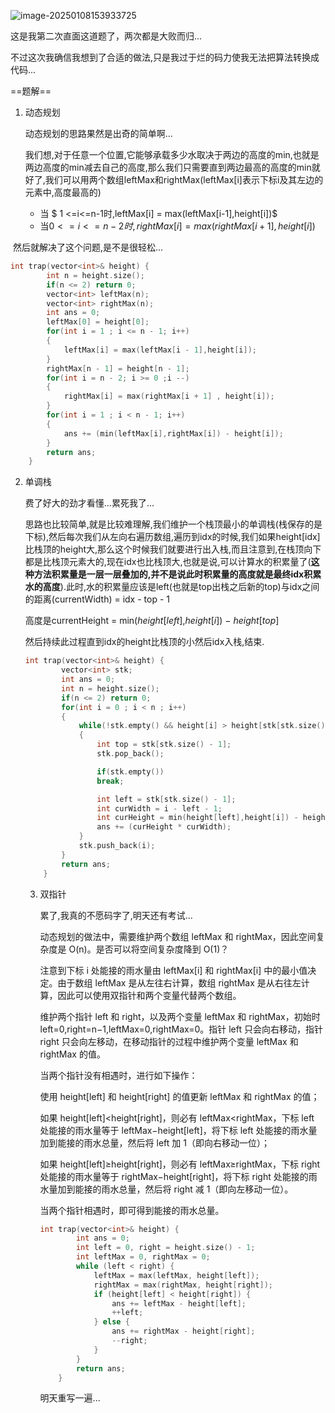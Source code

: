 ![image-20250108153933725](D:\Practice\daily(interview)\42接雨水.assets\image-20250108153933725.png)

这是我第二次直面这道题了，两次都是大败而归...

不过这次我确信我想到了合适的做法,只是我过于烂的码力使我无法把算法转换成代码...

==题解==

1. 动态规划

   动态规划的思路果然是出奇的简单啊...

   我们想,对于任意一个位置,它能够承载多少水取决于两边的高度的min,也就是两边高度的min减去自己的高度,那么我们只需要直到两边最高的高度的min就好了,我们可以用两个数组leftMax和rightMax(leftMax[i]表示下标i及其左边的元素中,高度最高的)

   - 当 $ 1 <=i<=n-1时,leftMax[i] = max(leftMax[i-1],height[i])$
   - 当$0<=i<=n-2时,rightMax[i]=max(rightMax[i+1],height[i])$

​	然后就解决了这个问题,是不是很轻松...

```c++
int trap(vector<int>& height) {
        int n = height.size();
        if(n <= 2) return 0;
        vector<int> leftMax(n);
        vector<int> rightMax(n);
        int ans = 0;
        leftMax[0] = height[0];
        for(int i = 1 ; i <= n - 1; i++)
        {
            leftMax[i] = max(leftMax[i - 1],height[i]);
        }
        rightMax[n - 1] = height[n - 1];
        for(int i = n - 2; i >= 0 ;i --)
        {
            rightMax[i] = max(rightMax[i + 1] , height[i]);
        }
        for(int i = 1 ; i < n - 1; i++)
        {
            ans += (min(leftMax[i],rightMax[i]) - height[i]);
        }
        return ans;
    }
```

2. 单调栈

   费了好大的劲才看懂...累死我了...

   思路也比较简单,就是比较难理解,我们维护一个栈顶最小的单调栈(栈保存的是下标),然后每次我们从左向右遍历数组,遍历到idx的时候,我们如果height[idx]比栈顶的height大,那么这个时候我们就要进行出入栈,而且注意到,在栈顶向下都是比栈顶元素大的,现在idx也比栈顶大,也就是说,可以计算水的积累量了(**这种方法积累量是一层一层叠加的,并不是说此时积累量的高度就是最终idx积累水的高度**).此时,水的积累量应该是left(也就是top出栈之后新的top)与idx之间的距离(currentWidth) = idx - top - 1

   高度是currentHeight = min(*height*[*left*],*height*[*i*]) − *height*[*top*]

   然后持续此过程直到idx的height比栈顶的小然后idx入栈,结束.

   ```c++
   int trap(vector<int>& height) {
           vector<int> stk;
           int ans = 0;
           int n = height.size();
           if(n <= 2) return 0;
           for(int i = 0 ; i < n ; i++)
           {
               while(!stk.empty() && height[i] > height[stk[stk.size() - 1]])
               {
                   int top = stk[stk.size() - 1];
                   stk.pop_back();
   
                   if(stk.empty())
                   break;
   
                   int left = stk[stk.size() - 1];
                   int curWidth = i - left - 1;
                   int curHeight = min(height[left],height[i]) - height[top];
                   ans += (curHeight * curWidth); 
               }
               stk.push_back(i);
           }
           return ans;
       }
   ```

   3. 双指针

      累了,我真的不愿码字了,明天还有考试...

      动态规划的做法中，需要维护两个数组 leftMax 和 rightMax，因此空间复杂度是 O(n)。是否可以将空间复杂度降到 O(1)？

      注意到下标 i 处能接的雨水量由 leftMax[i] 和 rightMax[i] 中的最小值决定。由于数组 leftMax 是从左往右计算，数组 rightMax 是从右往左计算，因此可以使用双指针和两个变量代替两个数组。

      维护两个指针 left 和 right，以及两个变量 leftMax 和 rightMax，初始时 left=0,right=n−1,leftMax=0,rightMax=0。指针 left 只会向右移动，指针 right 只会向左移动，在移动指针的过程中维护两个变量 leftMax 和 rightMax 的值。

      当两个指针没有相遇时，进行如下操作：

      使用 height[left] 和 height[right] 的值更新 leftMax 和 rightMax 的值；

      如果 height[left]<height[right]，则必有 leftMax<rightMax，下标 left 处能接的雨水量等于 leftMax−height[left]，将下标 left 处能接的雨水量加到能接的雨水总量，然后将 left 加 1（即向右移动一位）；

      如果 height[left]≥height[right]，则必有 leftMax≥rightMax，下标 right 处能接的雨水量等于 rightMax−height[right]，将下标 right 处能接的雨水量加到能接的雨水总量，然后将 right 减 1（即向左移动一位）。

      当两个指针相遇时，即可得到能接的雨水总量。

      ```c++
      int trap(vector<int>& height) {
              int ans = 0;
              int left = 0, right = height.size() - 1;
              int leftMax = 0, rightMax = 0;
              while (left < right) {
                  leftMax = max(leftMax, height[left]);
                  rightMax = max(rightMax, height[right]);
                  if (height[left] < height[right]) {
                      ans += leftMax - height[left];
                      ++left;
                  } else {
                      ans += rightMax - height[right];
                      --right;
                  }
              }
              return ans;
          }
      ```

      明天重写一遍...